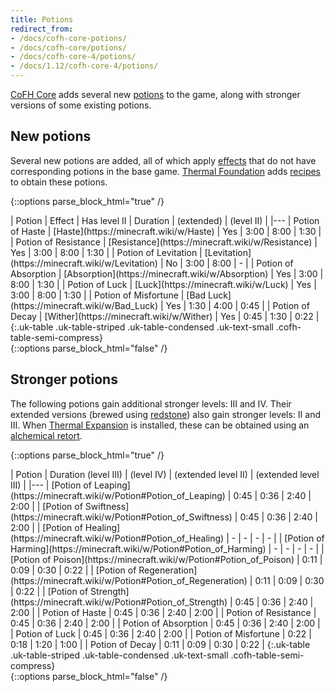 ```yaml
---
title: Potions
redirect_from:
- /docs/cofh-core-potions/
- /docs/cofh-core/potions/
- /docs/cofh-core-4/potions/
- /docs/1.12/cofh-core-4/potions/
---
```


[CoFH Core](../) adds several new
[potions](https://minecraft.wiki/w/Potion) to the game, along with
stronger versions of some existing potions.


New potions
-----------

Several new potions are added, all of which apply
[effects](https://minecraft.wiki/w/Status_effects) that do not have
corresponding potions in the base game. [Thermal
Foundation](../../thermal-foundation/) adds [recipes](../../thermal-foundation/potion-recipes/)
to obtain these potions.

{::options parse_block_html="true" /}
<div class="uk-overflow-container">
| Potion | Effect | Has level II | Duration | (extended) | (level II) |
|---
| Potion of Haste | [Haste](https://minecraft.wiki/w/Haste) | Yes | 3:00 | 8:00 | 1:30 |
| Potion of Resistance | [Resistance](https://minecraft.wiki/w/Resistance) | Yes | 3:00 | 8:00 | 1:30 |
| Potion of Levitation | [Levitation](https://minecraft.wiki/w/Levitation) | No | 3:00 | 8:00 | - |
| Potion of Absorption | [Absorption](https://minecraft.wiki/w/Absorption) | Yes | 3:00 | 8:00 | 1:30 |
| Potion of Luck | [Luck](https://minecraft.wiki/w/Luck) | Yes | 3:00 | 8:00 | 1:30 |
| Potion of Misfortune | [Bad Luck](https://minecraft.wiki/w/Bad_Luck) | Yes | 1:30 | 4:00 | 0:45 |
| Potion of Decay | [Wither](https://minecraft.wiki/w/Wither) | Yes | 0:45 | 1:30 | 0:22 |
{:.uk-table .uk-table-striped .uk-table-condensed .uk-text-small .cofh-table-semi-compress}
</div>
{::options parse_block_html="false" /}


Stronger potions
----------------

The following potions gain additional stronger levels: III and IV. Their
extended versions (brewed using
[redstone](https://minecraft.wiki/w/Redstone)) also gain stronger levels:
II and III. When [Thermal Expansion](../../thermal-expansion/) is installed,
these can be obtained using an [alchemical
retort](../../thermal-expansion/augment-alchemical-retort/).

{::options parse_block_html="true" /}
<div class="uk-overflow-container">
| Potion | Duration (level III) | (level IV) | (extended level II) | (extended level III) |
|---
| [Potion of Leaping](https://minecraft.wiki/w/Potion#Potion_of_Leaping) | 0:45 | 0:36 | 2:40 | 2:00 |
| [Potion of Swiftness](https://minecraft.wiki/w/Potion#Potion_of_Swiftness) | 0:45 | 0:36 | 2:40 | 2:00 |
| [Potion of Healing](https://minecraft.wiki/w/Potion#Potion_of_Healing) | - | - | - | - |
| [Potion of Harming](https://minecraft.wiki/w/Potion#Potion_of_Harming) | - | - | - | - |
| [Potion of Poison](https://minecraft.wiki/w/Potion#Potion_of_Poison) | 0:11 | 0:09 | 0:30 | 0:22 |
| [Potion of Regeneration](https://minecraft.wiki/w/Potion#Potion_of_Regeneration) | 0:11 | 0:09 | 0:30 | 0:22 |
| [Potion of Strength](https://minecraft.wiki/w/Potion#Potion_of_Strength) | 0:45 | 0:36 | 2:40 | 2:00 |
| Potion of Haste | 0:45 | 0:36 | 2:40 | 2:00 |
| Potion of Resistance | 0:45 | 0:36 | 2:40 | 2:00 |
| Potion of Absorption | 0:45 | 0:36 | 2:40 | 2:00 |
| Potion of Luck | 0:45 | 0:36 | 2:40 | 2:00 |
| Potion of Misfortune | 0:22 | 0:18 | 1:20 | 1:00 |
| Potion of Decay | 0:11 | 0:09 | 0:30 | 0:22 |
{:.uk-table .uk-table-striped .uk-table-condensed .uk-text-small .cofh-table-semi-compress}
</div>
{::options parse_block_html="false" /}

